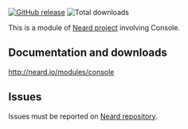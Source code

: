 [![GitHub release](https://img.shields.io/github/release/crazy-max/neard-tool-console.svg?style=flat-square)](https://github.com/crazy-max/neard-tool-console/releases/latest)
![Total downloads](https://img.shields.io/github/downloads/crazy-max/neard-tool-console/total.svg?style=flat-square)

This is a module of [Neard project](https://github.com/crazy-max/neard) involving Console.

## Documentation and downloads

http://neard.io/modules/console

## Issues

Issues must be reported on [Neard repository](https://github.com/crazy-max/neard/issues).
